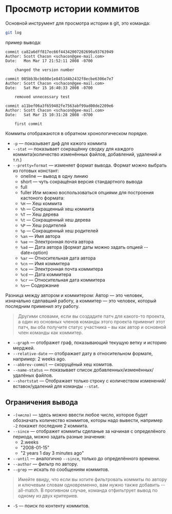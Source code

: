 # Просмотр истории коммитов

Основной инструмент для просмотра истории в git, это команда:

```bash
git log
```

пример вывода:

```
commit ca82a6dff817ec66f44342007202690a93763949
Author: Scott Chacon <schacon@gee-mail.com>
Date:   Mon Mar 17 21:52:11 2008 -0700

    changed the version number

commit 085bb3bcb608e1e8451d4b2432f8ecbe6306e7e7
Author: Scott Chacon <schacon@gee-mail.com>
Date:   Sat Mar 15 16:40:33 2008 -0700

    removed unnecessary test

commit a11bef06a3f659402fe7563abf99ad00de2209e6
Author: Scott Chacon <schacon@gee-mail.com>
Date:   Sat Mar 15 10:31:28 2008 -0700

    first commit
```

Коммиты отображаются в обратном хронологическом порядке. 


* `-p` — показывает диф для кажого коммита
* `--stat` — показывает сокращённу сводку для каждого коммита(количество изменённых файлов, добавлений, удалений и т.п.)
* `--pretty=format` — изменяет формат вывода. Формат можно выбрать из готовых констант:
    * oneline — вывод в одну линию
    * short — чуть сокращёная версия стандартного вывода
    * full
    * fuller
Или можно воспользоваться опциями для построения кастоного формата:
    * `%H` — Хеш коммита
    * `%h` — Сокращенный хеш коммита
    * `%T` — Хеш дерева
    * `%t` — Сокращенный хеш дерева
    * `%P` — Хеш родителей
    * `%p` — Сокращенный хеш родителей
    * `%an` — Имя автора
    * `%ae` — Электронная почта автора
    * `%ad` — Дата автора (формат даты можно задать опцией --date=option)
    * `%ar` — Относительная дата автора
    * `%cn` — Имя коммитера
    * `%ce` — Электронная почта коммитера
    * `%cd` — Дата коммитера
    * `%cr` — Относительная дата коммитера
    * `%s`— Содержание

Разница между автором и коммитером: Автор — это человек, изначально сделавший работу, а коммитер — это человек, который последним применил эту работу. 
>Другими словами, если вы создадите патч для какого-то проекта, а один из основных членов команды этого проекта применит этот патч, вы оба получите статус участника – вы как автор и основной член команды как коммитер.

* `--graph`­­ — отображет граф, показывающий текущую ветку и историю мерджей.
* `--relative-date` — отображает дату в относительном формате, например: 2 weeks ago.
* `--abbrev-commit` — скорущёный хеш комитов.
* `--name-status` — показывает список добавленных/изменённых/удалёных файлов.
* `--shortstat` — Отображает только строку с количеством изменений/вставок/удалений для команды `--stat`.

## Ограничения вывода

* `-(число)` — здесь можно ввести любое число, которое будет обозначать количество коммитов, которы надо вывести, например `-2` покажет последние 2 коммита.
* `--since` ­— отображет коммиты сделаные за начиная с определёного периода, можно задать разные значения:
    * 2.weeks
    * "2008-01-15"
    * "2 years 1 day 3 minutes ago"
* `--until` — аналогично `--since`, только до определённого времени.
* `--author` — фильтр по автору.
* `--grep` — искать по сообщениям коммитов.
>Имейте ввиду, что если вы хотите фильтровать коммиты по автору и ключевым словам одновременно, вам нужно также добавить --all-match. В противном случае, команда отфильтрует вывод по одному из двух критериев.
* `-S` — поиск по контенту коммитов.
